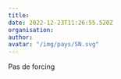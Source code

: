 ```yaml
---
title: 
date: 2022-12-23T11:26:55.520Z
organisation: 
author: 
avatar: "/img/pays/SN.svg"
---
```


Pas de forcing